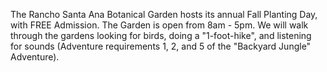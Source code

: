 The Rancho Santa Ana Botanical Garden hosts its annual Fall Planting Day, with FREE Admission.  The Garden is open from 8am - 5pm.  We will walk through the gardens looking for birds, doing a "1-foot-hike", and listening for sounds (Adventure requirements 1, 2, and 5 of the "Backyard Jungle" Adventure).
